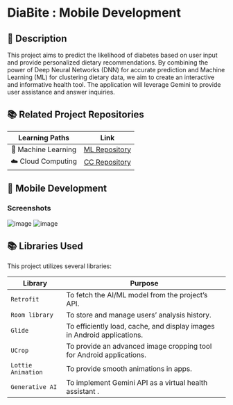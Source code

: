 # DiaBite : Mobile Development

## 📑 Description

This project aims to predict the likelihood of diabetes based on user input and provide personalized dietary recommendations. By combining the power of Deep Neural Networks (DNN) for accurate prediction and Machine Learning (ML) for clustering dietary data, we aim to create an interactive and informative health tool. The application will leverage Gemini to provide user assistance and answer inquiries.

## 📚 Related Project Repositories

|   Learning Paths    |                            Link                             |
| :-----------------: | :---------------------------------------------------------: |
| 🤖 Machine Learning | [ML Repository](https://github.com/DiaBite-Bangkit-2024/ML) |
| ☁️ Cloud Computing  | [CC Repository](https://github.com/DiaBite-Bangkit-2024/CC) |

## 📱 Mobile Development

### Screenshots

![image](https://github.com/user-attachments/assets/47ebef4d-b889-4767-a011-97bdac7b8aa3)
![image](https://github.com/user-attachments/assets/dc3b669f-14f3-44ad-a895-8d195a28deab)

## 📚 Libraries Used

This project utilizes several libraries:

| Library            | Purpose                                                                                           |
|--------------------|---------------------------------------------------------------------------------------------------|
| `Retrofit`         | To fetch the AI/ML model from the project’s API.                                                 |
| `Room library`     | To store and manage users’ analysis history.                                                     |
| `Glide`            | To efficiently load, cache, and display images in Android applications.                          |
| `UCrop`            | To provide an advanced image cropping tool for Android applications.                             |
| `Lottie Animation` | To provide smooth animations in apps.                                                            |
| `Generative AI`    | To implement Gemini API as a virtual health assistant .                                          | 
